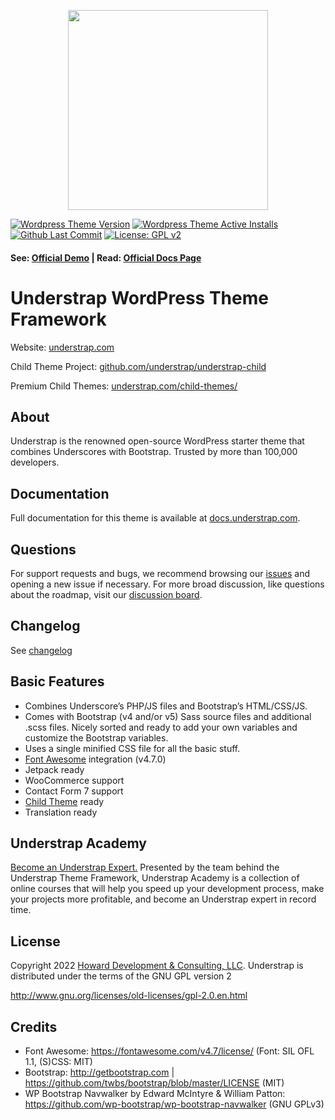 
<p align="center"><img src="https://understrap.com/wp-content/uploads/2022/02/Understrap_Logo_Color.svg" width="320" height="auto"></p>

[![Wordpress Theme Version](https://img.shields.io/wordpress/theme/v/understrap.svg)](https://wordpress.org/themes/understrap)
[![Wordpress Theme Active Installs](https://img.shields.io/wordpress/theme/installs/understrap.svg)](https://wordpress.org/themes/understrap/)
[![Github Last Commit](https://img.shields.io/github/last-commit/understrap/understrap)](https://github.com/understrap/understrap/commits/master)
[![License: GPL v2](https://img.shields.io/badge/License-GPL%20v2-blue.svg)](https://www.gnu.org/licenses/old-licenses/gpl-2.0)

#### See: [Official Demo](https://understrap.com) | Read: [Official Docs Page](https://docs.understrap.com/)

# Understrap WordPress Theme Framework

Website: [understrap.com](https://understrap.com)

Child Theme Project: [github.com/understrap/understrap-child](https://github.com/understrap/understrap-child)

Premium Child Themes: [understrap.com/child-themes/](https://understrap.com/child-themes/)

## About

Understrap is the renowned open-source WordPress starter theme that combines Underscores with Bootstrap. Trusted by more than 100,000 developers.

## Documentation

Full documentation for this theme is available at [docs.understrap.com](https://docs.understrap.com).

## Questions

For support requests and bugs, we recommend browsing our [issues](https://github.com/understrap/understrap/issues) and opening a new issue if necessary. For more broad discussion, like questions about the roadmap, visit our [discussion board](https://github.com/understrap/understrap/discussions).

## Changelog
See [changelog](CHANGELOG.md)

## Basic Features

- Combines Underscore’s PHP/JS files and Bootstrap’s HTML/CSS/JS.
- Comes with Bootstrap (v4 and/or v5) Sass source files and additional .scss files. Nicely sorted and ready to add your own variables and customize the Bootstrap variables.
- Uses a single minified CSS file for all the basic stuff.
- [Font Awesome](http://fortawesome.github.io/Font-Awesome/) integration (v4.7.0)
- Jetpack ready
- WooCommerce support
- Contact Form 7 support
- [Child Theme](https://github.com/understrap/understrap-child) ready
- Translation ready

## Understrap Academy

[Become an Understrap Expert.](https://www.understrapacademy.com) Presented by the team behind the Understrap Theme Framework, Understrap Academy is a collection of online courses that will help you speed up your development process, make your projects more profitable, and become an Understrap expert in record time.

## License

Copyright 2022 [Howard Development & Consulting, LLC](https://howarddc.com).
Understrap is distributed under the terms of the GNU GPL version 2

http://www.gnu.org/licenses/old-licenses/gpl-2.0.en.html

## Credits
- Font Awesome: https://fontawesome.com/v4.7/license/ (Font: SIL OFL 1.1, (S)CSS: MIT)
- Bootstrap: http://getbootstrap.com | https://github.com/twbs/bootstrap/blob/master/LICENSE (MIT)
- WP Bootstrap Navwalker by Edward McIntyre & William Patton: https://github.com/wp-bootstrap/wp-bootstrap-navwalker (GNU GPLv3)
